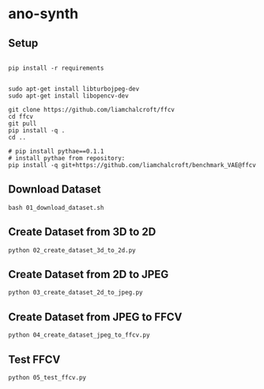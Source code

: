 # ano-synth

## Setup

```

pip install -r requirements


sudo apt-get install libturbojpeg-dev
sudo apt-get install libopencv-dev

git clone https://github.com/liamchalcroft/ffcv
cd ffcv
git pull
pip install -q .
cd ..

# pip install pythae==0.1.1
# install pythae from repository:
pip install -q git+https://github.com/liamchalcroft/benchmark_VAE@ffcv

```
## Download Dataset

```
bash 01_download_dataset.sh
```

## Create Dataset from 3D to 2D
```
python 02_create_dataset_3d_to_2d.py
```

## Create Dataset from 2D to JPEG
```
python 03_create_dataset_2d_to_jpeg.py
```

## Create Dataset from JPEG to FFCV
```
python 04_create_dataset_jpeg_to_ffcv.py
```
## Test FFCV
```
python 05_test_ffcv.py
```